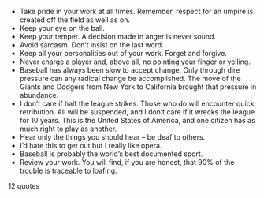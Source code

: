  - Take pride in your work at all times. Remember, respect for an umpire is created off the field as well as on.
 - Keep your eye on the ball.
 - Keep your temper. A decision made in anger is never sound.
 - Avoid sarcasm. Don’t insist on the last word.
 - Keep all your personalities out of your work. Forget and forgive.
 - Never charge a player and, above all, no pointing your finger or yelling.
 - Baseball has always been slow to accept change. Only through dire pressure can any radical change be accomplished. The move of the Giants and Dodgers from New York to California brought that pressure in abundance.
 - I don’t care if half the league strikes. Those who do will encounter quick retribution. All will be suspended, and I don’t care if it wrecks the league for 10 years. This is the United States of America, and one citizen has as much right to play as another.
 - Hear only the things you should hear – be deaf to others.
 - I’d hate this to get out but I really like opera.
 - Baseball is probably the world’s best documented sport.
 - Review your work. You will find, if you are honest, that 90% of the trouble is traceable to loafing.

12 quotes